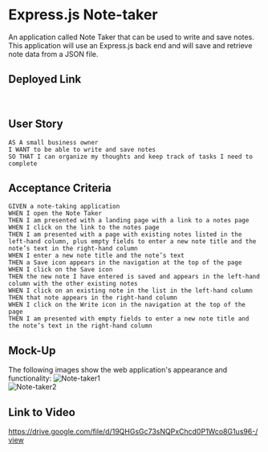# Express.js  Note-taker
An application called Note Taker that can be used to write and save notes. This application will use an Express.js back end and will save and retrieve note data from a JSON file. 

## Deployed Link 
<br  />



## User Story

```
AS A small business owner
I WANT to be able to write and save notes
SO THAT I can organize my thoughts and keep track of tasks I need to complete
```


## Acceptance Criteria

```
GIVEN a note-taking application
WHEN I open the Note Taker
THEN I am presented with a landing page with a link to a notes page
WHEN I click on the link to the notes page
THEN I am presented with a page with existing notes listed in the left-hand column, plus empty fields to enter a new note title and the note’s text in the right-hand column
WHEN I enter a new note title and the note’s text
THEN a Save icon appears in the navigation at the top of the page
WHEN I click on the Save icon
THEN the new note I have entered is saved and appears in the left-hand column with the other existing notes
WHEN I click on an existing note in the list in the left-hand column
THEN that note appears in the right-hand column
WHEN I click on the Write icon in the navigation at the top of the page
THEN I am presented with empty fields to enter a new note title and the note’s text in the right-hand column
```
## Mock-Up

The following images show the web application's appearance and functionality: 
![Note-taker1](https://user-images.githubusercontent.com/72904217/107186919-1c3a1b80-6a20-11eb-9f6e-64d58d37f4c7.PNG) <br  />
![Note-taker2](https://user-images.githubusercontent.com/72904217/107186927-1f350c00-6a20-11eb-93fb-53325e8c66ed.PNG)


## Link to Video
https://drive.google.com/file/d/19QHGsGc73sNQPxChcd0P1Wco8G1us96-/view 
<br  />

